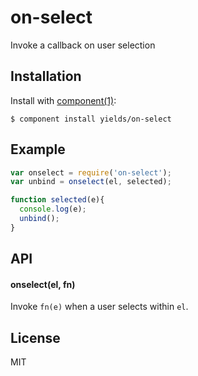 
# on-select

  Invoke a callback on user selection

## Installation

  Install with [component(1)](http://component.io):

    $ component install yields/on-select

## Example

```js
var onselect = require('on-select');
var unbind = onselect(el, selected);

function selected(e){
  console.log(e);
  unbind();
}
```

## API

#### onselect(el, fn)

  Invoke `fn(e)` when a user selects within `el`.

## License

  MIT
